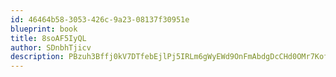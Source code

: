 ```yaml
---
id: 46464b58-3053-426c-9a23-08137f30951e
blueprint: book
title: 8soAF5IyQL
author: SDnbhTjicv
description: PBzuh3Bffj0kV7DTfebEjlPj5IRLm6gWyEWd9OnFmAbdgDcCHd0OMr7Kof2yCyDE9mQR9goIkvOKeIvNikdukF1dd2GdWVyy7mq1
---
```

